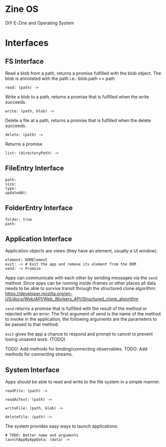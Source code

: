 # Zine OS

DIY E-Zine and Operating System

Interfaces
==========

FS Interface
------------

Read a blob from a path, returns a promise fulfilled with the blob object. The
blob is annotated with the path i.e.: blob.path == path

    read: (path) ->

Write a blob to a path, returns a promise that is fulfilled when the write succeeds.

    write: (path, blob) ->

Delete a file at a path, returns a promise that is fulfilled when the delete succeeds.

    delete: (path) ->

Returns a promise

    list: (directoryPath) ->


FileEntry Interface
-------------------

    path:
    size:
    type:
    updatedAt:

FolderEntry Interface
---------------------

    folder: true
    path:

Application Interface
---------------------

Application objects are views (they have an element, usually a UI window).

    element: DOMElement
    exit: -> # Exit the app and remove its element from the DOM
    send: -> Promise

Apps can communicate with each other by sending messages via the `send` method.
Since apps can be running inside iframes or other places all data needs to be
able to survive transit through the structured clone algorithm:
https://developer.mozilla.org/en-US/docs/Web/API/Web_Workers_API/Structured_clone_algorithm

`send` returns a promise that is fulfilled with the result of the method or
rejected with an error. The first argument of send is the name of the method to
invoke in the application, the following arguments are the parameters to be
passed to that method.

`exit` gives the app a chance to respond and prompt to cancel to prevent losing
unsaved work. (TODO)

TODO: Add methods for binding/connecting observables.
TODO: Add methods for connecting streams.

System Interface
----------------

Apps should be able to read and write to the file system in a simple manner.

    readFile: (path) ->

    readAsText: (path) ->

    writeFile: (path, blob) ->

    deleteFile: (path) ->

The system provides easy ways to launch applications:

    # TODO: Better name and arguments
    launchAppByAppData: (data) ->
